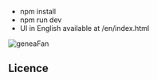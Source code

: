 - npm install
- npm run dev
- UI in English available at /en/index.html

![geneaFan](https://github.com/frankbracq/geneaFan/assets/35921662/25ef04f6-c02f-4957-b00d-21e560fcdbb0)

## Licence


